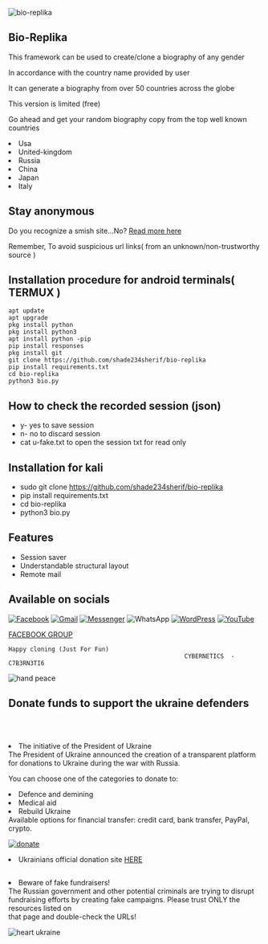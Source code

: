 
![bio-replika](https://user-images.githubusercontent.com/79071277/194767524-01f48fea-89d7-4da4-9207-0ace705201de.png)



<h2>Bio-Replika</h2>


<p>This framework can be used to create/clone a biography of any gender</p>
<p>In accordance with the country name provided by user</p>
<p>It can generate a biography from over 50 countries across the globe</p>
<p>This version is limited (free)</p>
<p>Go ahead and get your random biography copy from the top well known countries</p>
<li>Usa</li>
<li>United-kingdom</li>
<li>Russia</li>
<li>China</li>
<li>Japan</li>
<li>Italy</li>


<h2>Stay anonymous</h2>
<p>Do you recognize a smish site...No? <a href="https://web.facebook.com/cyberhacks6">Read more here</a></p>
<p>Remember, To avoid suspicious url links( from an unknown/non-trustworthy source )</p>


## Installation procedure for android terminals( TERMUX )
```
apt update 
apt upgrade
pkg install python
pkg install python3
apt install python -pip
pip install responses
pkg install git
git clone https://github.com/shade234sherif/bio-replika
pip install requirements.txt
cd bio-replika
python3 bio.py

```

## How to check the recorded session (json)
* y- yes to save session
* n- no to discard session
* cat u-fake.txt to open the session txt for read only


## Installation for kali

* sudo git clone https://github.com/shade234sherif/bio-replika
* pip install requirements.txt
* cd bio-replika
* python3 bio.py



## Features
* Session saver
* Understandable structural layout
* Remote mail




<h2>Available on socials</h2>

<a href = https://facebook.com/cyberhacks6>![Facebook](https://img.shields.io/badge/Facebook-%231877F2.svg?style=for-the-badge&logo=Facebook&logoColor=white)</a>
<a href="mailto:cybersalimn@gmail.com">![Gmail](https://img.shields.io/badge/Gmail-D14836?style=for-the-badge&logo=gmail&logoColor=white)</a>
<a href =https://facebook.com/shade234sherif>![Messenger](https://img.shields.io/badge/Messenger-00B2FF?style=for-the-badge&logo=messenger&logoColor=white)</a>
![WhatsApp](https://img.shields.io/badge/WhatsApp-25D366?style=for-the-badge&logo=whatsapp&logoColor=white)
<a href=https://cyberhacks.science.blog>![WordPress](https://img.shields.io/badge/WordPress-%23117AC9.svg?style=for-the-badge&logo=WordPress&logoColor=white)</a>
<a href=https://www.youtube.com/channel/UCzG0bl-mKbMTfil9lSWUD1w>![YouTube](https://img.shields.io/badge/YouTube-%23FF0000.svg?style=for-the-badge&logo=YouTube&logoColor=white)</a>

<a href=https://facebook.com/groups/shade234sherif>FACEBOOK GROUP</a>


```
Happy cloning (Just For Fun)
                                                 CYBERNETICS  -  C7B3RN3TI6
```


![hand peace](https://user-images.githubusercontent.com/79071277/194730795-9195b497-af14-425d-b850-d315dd55c484.png)

<h2><p><b>Donate funds to support the ukraine defenders</p></b></br></h2>
<li>The initiative of the President of Ukraine</br>
The President of Ukraine announced the creation of a transparent platform for donations to Ukraine during the war with Russia.</br> 

You can choose one of the categories to donate to:</br>

<li>Defence and demining</br>
<li>Medical aid</br>
<li>Rebuild Ukraine</br>
Available options for financial transfer: credit card, bank transfer, PayPal, crypto.</br>

<a href=https://u24.gov.ua/>

![donate](https://user-images.githubusercontent.com/79071277/194730790-af44a7c1-4fa7-4da7-b918-679f4c200c34.png)

</a>
<li>Ukrainians official donation site <a href=https://u24.gov.ua/> HERE</a></br>
<h2></h2>


<li>Beware of fake fundraisers!</br>
The Russian government and other potential criminals are trying to disrupt fundraising efforts by creating fake campaigns. Please trust ONLY the resources listed on</br> that page and double-check the URLs!

![heart ukraine](https://user-images.githubusercontent.com/79071277/194730788-62b4735e-7bed-468d-b8fe-3e2a22b0798c.png)
